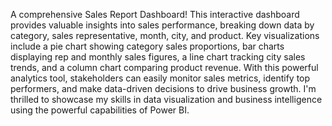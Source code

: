 A comprehensive Sales Report Dashboard! This interactive dashboard provides valuable insights into sales performance,
breaking down data by category, sales representative, month, city, and product. 
Key visualizations include a pie chart showing category sales proportions, bar charts displaying rep and monthly sales figures,
a line chart tracking city sales trends, and a column chart comparing product revenue. With this powerful analytics tool, 
stakeholders can easily monitor sales metrics, identify top performers, and make data-driven decisions to drive business growth. 
I'm thrilled to showcase my skills in data visualization and business intelligence using the powerful capabilities of Power BI.
